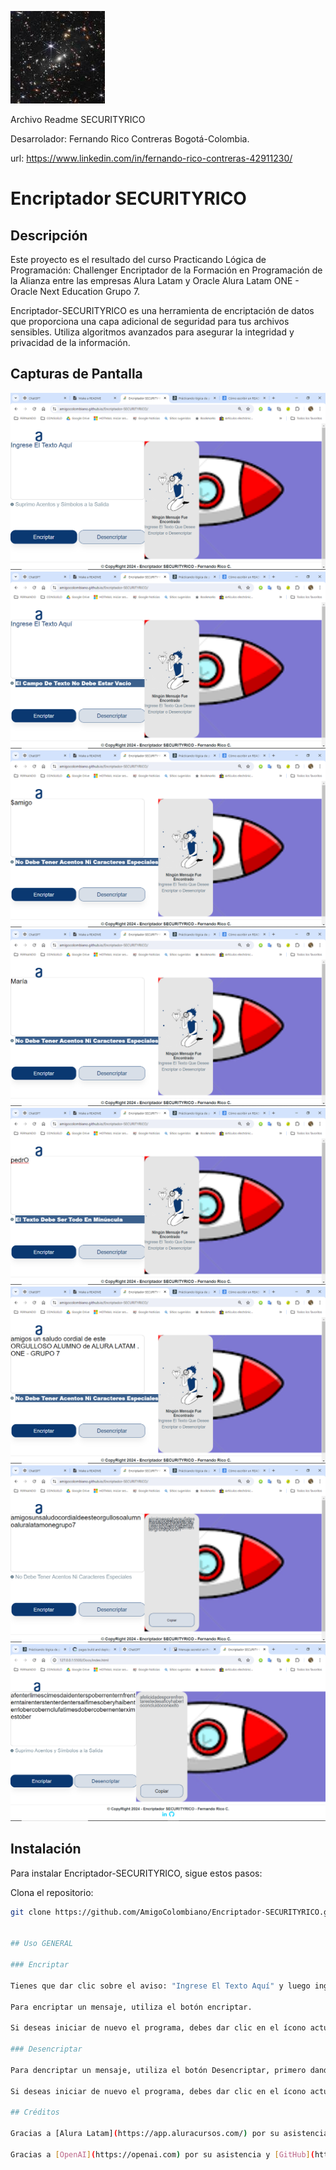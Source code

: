 ![Fondo](/imagenes/Universo.jfif)


Archivo Readme SECURITYRICO

Desarrolador: Fernando Rico Contreras Bogotá-Colombia.

url: https://www.linkedin.com/in/fernando-rico-contreras-42911230/

# Encriptador SECURITYRICO
## Descripción
Este proyecto es el resultado del curso Practicando Lógica de Programación: Challenger Encriptador de la Formación en Programación de la Alianza entre las empresas Alura Latam y Oracle Alura Latam ONE - Oracle Next Education Grupo 7.

Encriptador-SECURITYRICO es una herramienta de encriptación de datos que proporciona una capa adicional de seguridad para tus archivos sensibles. Utiliza algoritmos avanzados para asegurar la integridad y privacidad de la información.

## Capturas de Pantalla

![Pantalla 1 - Presentación](./imagenes/2024-08-26%20(3).png)
![Pantalla 2 - valida mensaje vacío](./imagenes/2024-08-26%20(4).png)
![Pantalla 3 - valida símbolo](./imagenes/2024-08-26%20(5).png)
![Pantalla 4 - valida acento](./imagenes/2024-08-26%20(6).png)
![Pantalla 5 - valida mayúscula](./imagenes/2024-08-26%20(7).png)
![Pantalla 6 - valida espacios](./imagenes/2024-08-26%20(8).png)
![Pantalla 5 - encriptación](./imagenes/2024-08-26%20(9).png)
![Pantalla 5 - desencriptación](./imagenes/2024-08-26.png)

## Instalación

Para instalar Encriptador-SECURITYRICO, sigue estos pasos:

Clona el repositorio:
   ```bash
   git clone https://github.com/AmigoColombiano/Encriptador-SECURITYRICO.git


## Uso GENERAL

### Encriptar

Tienes que dar clic sobre el aviso: "Ingrese El Texto Aquí" y luego ingresar tu mensaje sin letras mayúsculas ni acentos ni espacios ni simbolos o caracteres especiales. 

Para encriptar un mensaje, utiliza el botón encriptar.

Si deseas iniciar de nuevo el programa, debes dar clic en el ícono actualizar del navegador

### Desencriptar

Para dencriptar un mensaje, utiliza el botón Desencriptar, primero dando clic sobre el botón copiar y luego pegando sobre el area de ingreso del mensaje. También puedes copiar un mensaje encriptado que lo debes copiar al portapapeles después de dar clic al botón copiar y luego haciendo paste sobre el area de ingreso del mensaje.

Si deseas iniciar de nuevo el programa, debes dar clic en el ícono actualizar del navegador

## Créditos

Gracias a [Alura Latam](https://app.aluracursos.com/) por su asistencia y [Oracle](https://www.oracle.com/co/) por proporcionar una plataforma excelente para estudiar virtualmente y actualizarse en las TIC´s.

Gracias a [OpenAI](https://openai.com) por su asistencia y [GitHub](https://github.com) por proporcionar una plataforma excelente para alojar el proyecto.

